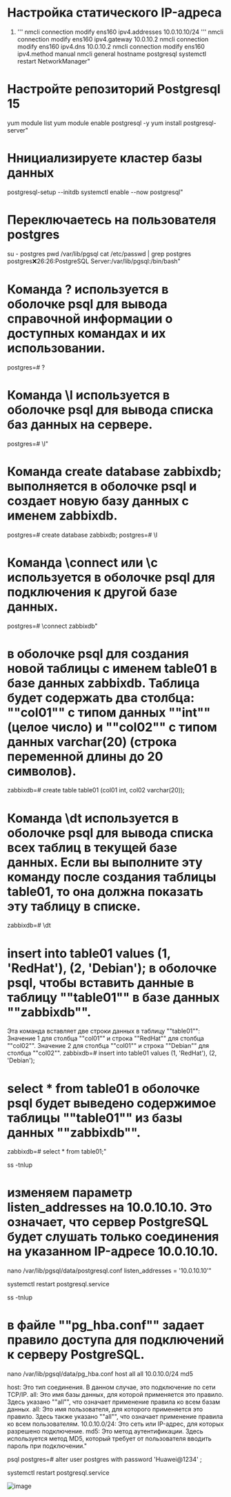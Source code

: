 # Настройка статического IP-адреса 
1) ''' nmcli connection modify ens160 ipv4.addresses 10.0.10.10/24 '''
nmcli connection modify ens160 ipv4.gateway 10.0.10.2
nmcli connection modify ens160 ipv4.dns 10.0.10.2
nmcli connection modify ens160 ipv4.method manual
nmcli general hostname postgresql
systemctl restart NetworkManager"

# Настройте репозиторий Postgresql 15
yum module list
yum module enable postgresql -y
yum install postgresql-server"

# Ннициализируете кластер базы данных
postgresql-setup --initdb
systemctl enable --now postgresql"

# Переключаетесь на пользователя postgres
su - postgres
pwd
/var/lib/pgsql
cat /etc/passwd | grep postgres
postgres:x:26:26:PostgreSQL Server:/var/lib/pgsql:/bin/bash"

# Команда \? используется в оболочке psql для вывода справочной информации о доступных командах и их использовании. 
postgres=# \?
# Команда \l используется в оболочке psql для вывода списка баз данных на сервере.
postgres=# \l"

# Команда create database zabbixdb; выполняется в оболочке psql и создает новую базу данных с именем zabbixdb.
postgres=# create database zabbixdb;
postgres=# \l
# Команда \connect или \c используется в оболочке psql для подключения к другой базе данных. 
postgres=# \connect zabbixdb"

# в оболочке psql для создания новой таблицы с именем table01 в базе данных zabbixdb. Таблица будет содержать два столбца: ""col01"" с типом данных ""int"" (целое число) и ""col02"" с типом данных varchar(20) (строка переменной длины до 20 символов).
zabbixdb=# create table table01 (col01 int, col02 varchar(20));
# Команда \dt используется в оболочке psql для вывода списка всех таблиц в текущей базе данных. Если вы выполните эту команду после создания таблицы table01, то она должна показать эту таблицу в списке.
zabbixdb=# \dt
# insert into table01 values (1, 'RedHat'), (2, 'Debian'); в оболочке psql, чтобы вставить данные в таблицу ""table01"" в базе данных ""zabbixdb"".
Эта команда вставляет две строки данных в таблицу ""table01"":
Значение 1 для столбца ""col01"" и строка ""RedHat"" для столбца ""col02"".
Значение 2 для столбца ""col01"" и строка ""Debian"" для столбца ""col02"".
zabbixdb=# insert into table01 values (1, 'RedHat'), (2, 'Debian');
# select * from table01 в оболочке psql будет выведено содержимое таблицы ""table01"" из базы данных ""zabbixdb"". 
zabbixdb=# select * from table01;"

ss -tnlup

# изменяем параметр listen_addresses на 10.0.10.10. Это означает, что сервер PostgreSQL будет слушать только соединения на указанном IP-адресе 10.0.10.10.
nano /var/lib/pgsql/data/postgresql.conf
listen_addresses = '10.0.10.10'"

systemctl restart postgresql.service

ss -tnlup

# в файле ""pg_hba.conf"" задает правило доступа для подключений к серверу PostgreSQL.
nano /var/lib/pgsql/data/pg_hba.conf
host    all             all             10.0.10.0/24            md5

host: Это тип соединения. В данном случае, это подключение по сети TCP/IP.
all: Это имя базы данных, для которой применяется это правило. Здесь указано ""all"", что означает применение правила ко всем базам данных.
all: Это имя пользователя, для которого применяется это правило. Здесь также указано ""all"", что означает применение правила ко всем пользователям.
10.0.10.0/24: Это сеть или IP-адрес, для которых разрешено подключение.
md5: Это метод аутентификации. Здесь используется метод MD5, который требует от пользователя вводить пароль при подключении."

psql 
postgres=# alter user postgres with password 'Huawei@1234' ;

systemctl restart postgresql.service

![image](https://github.com/user-attachments/assets/9d6b2f46-28d9-4ce3-8b43-a92aa25e2588)

